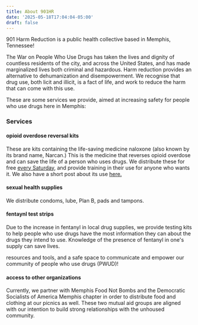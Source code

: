 ```yaml
---
title: About 901HR
date: '2025-05-18T17:04:04-05:00'
draft: false
---
```


901 Harm Reduction is a public health collective based in Memphis, Tennessee!

The War on People Who Use Drugs has taken the lives and dignity of countless residents of the city, and across the United States, and has made marginalized lives both criminal and hazardous. Harm reduction provides an alternative to dehumanization and disempowerment. We recognise that drug use, both licit and illicit, is a fact of life, and work to reduce the harm that can come with this use.

These are some services we provide, aimed at increasing safety for people who use drugs here in Memphis:

### Services

#### opioid overdose reversal kits
These are kits containing the life-saving medicine naloxone (also known by its brand name, Narcan.) This is the medicine that reverses opioid overdose and can save the life of a person who uses drugs. We distribute these for free [every Saturday](/posts/events), and provide training in their use for anyone who wants it. We also have a short post about its use [here.](/posts/od-reversal-how-to/)

#### sexual health supplies
We distribute condoms, lube, Plan B, pads and tampons.

#### fentaynl test strips
Due to the increase in fentanyl in local drug supplies, we provide testing kits to help people who use drugs have the most information they can about the drugs they intend to use. Knowledge of the presence of fentanyl in one's supply can save lives. 

resources and tools, and a safe space to communicate and empower our community of people who use drugs (PWUD)!

#### access to other organizations
Currently, we partner with Memphis Food Not Bombs and the Democratic Socialists of America Memphis chapter in order to distribute food and clothing at our picnics as well. These two mutual aid groups are aligned with our intention to build strong relationships with the unhoused community.
